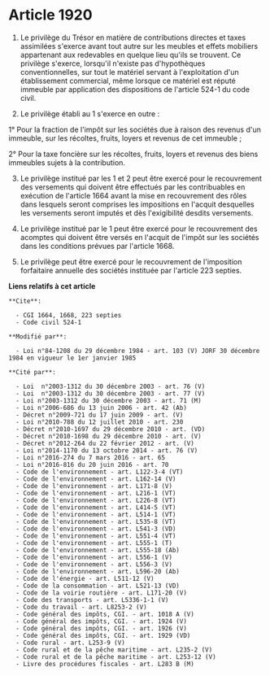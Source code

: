 # Article 1920

1. Le privilège du Trésor en matière de contributions directes et taxes assimilées s'exerce avant tout autre sur les meubles
et effets mobiliers appartenant aux redevables en quelque lieu qu'ils se trouvent. Ce privilège s'exerce, lorsqu'il n'existe
pas d'hypothèques conventionnelles, sur tout le matériel servant à l'exploitation d'un établissement commercial, même lorsque
ce matériel est réputé immeuble par application des dispositions de l'article 524-1 du code civil.

2. Le privilège établi au 1 s'exerce en outre :

1° Pour la fraction de l'impôt sur les sociétés due à raison des revenus d'un immeuble, sur les récoltes, fruits, loyers et
revenus de cet immeuble ;

2° Pour la taxe foncière sur les récoltes, fruits, loyers et revenus des biens immeubles sujets à la contribution.

3. Le privilège institué par les 1 et 2 peut être exercé pour le recouvrement des versements qui doivent être effectués par
les contribuables en exécution de l'article 1664 avant la mise en recouvrement des rôles dans lesquels seront comprises les
impositions en l'acquit desquelles les versements seront imputés et dès l'exigibilité desdits versements.

4. Le privilège institué par le 1 peut être exercé pour le recouvrement des acomptes qui doivent être versés en l'acquit de
l'impôt sur les sociétés dans les conditions prévues par l'article 1668.

5. Le privilège peut être exercé pour le recouvrement de l'imposition forfaitaire annuelle des sociétés instituée par
l'article 223 septies.

**Liens relatifs à cet article**

	**Cite**:

	  - CGI 1664, 1668, 223 septies
	  - Code civil 524-1

	**Modifié par**:

	  - Loi n°84-1208 du 29 décembre 1984 - art. 103 (V) JORF 30 décembre 1984 en vigueur le 1er janvier 1985

	**Cité par**:

	  - Loi  n°2003-1312 du 30 décembre 2003 - art. 76 (V)
	  - Loi  n°2003-1312 du 30 décembre 2003 - art. 77 (V)
	  - Loi n°2003-1312 du 30 décembre 2003 - art. 71 (M)
	  - Loi n°2006-686 du 13 juin 2006 - art. 42 (Ab)
	  - Décret n°2009-721 du 17 juin 2009 - art. (V)
	  - Loi n°2010-788 du 12 juillet 2010 - art. 230
	  - Décret n°2010-1697 du 29 décembre 2010 - art. (VD)
	  - Décret n°2010-1698 du 29 décembre 2010 - art. (V)
	  - Décret n°2012-264 du 22 février 2012 - art. (V)
	  - Loi n°2014-1170 du 13 octobre 2014 - art. 76 (V)
	  - Loi n°2016-274 du 7 mars 2016 - art. 65
	  - Loi n°2016-816 du 20 juin 2016 - art. 70
	  - Code de l'environnement - art. L122-3-4 (VT)
	  - Code de l'environnement - art. L162-14 (V)
	  - Code de l'environnement - art. L171-8 (V)
	  - Code de l'environnement - art. L216-1 (VT)
	  - Code de l'environnement - art. L226-8 (VT)
	  - Code de l'environnement - art. L414-5 (VT)
	  - Code de l'environnement - art. L514-1 (VT)
	  - Code de l'environnement - art. L535-8 (VT)
	  - Code de l'environnement - art. L541-3 (VD)
	  - Code de l'environnement - art. L551-4 (VT)
	  - Code de l'environnement - art. L555-1 (T)
	  - Code de l'environnement - art. L555-18 (Ab)
	  - Code de l'environnement - art. L556-1 (V)
	  - Code de l'environnement - art. L556-3 (V)
	  - Code de l'environnement - art. L596-20 (Ab)
	  - Code de l'énergie - art. L511-12 (V)
	  - Code de la consommation - art. L521-13 (VD)
	  - Code de la voirie routière - art. L171-20 (V)
	  - Code des transports - art. L5336-1-1 (V)
	  - Code du travail - art. L8253-2 (V)
	  - Code général des impôts, CGI. - art. 1018 A (V)
	  - Code général des impôts, CGI. - art. 1924 (V)
	  - Code général des impôts, CGI. - art. 1926 (V)
	  - Code général des impôts, CGI. - art. 1929 (VD)
	  - Code rural - art. L253-9 (V)
	  - Code rural et de la pêche maritime - art. L235-2 (V)
	  - Code rural et de la pêche maritime - art. L253-12 (V)
	  - Livre des procédures fiscales - art. L283 B (M)
